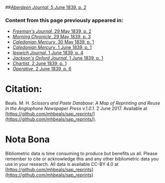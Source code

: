 ##[*Aberdeen Journal*, 5 June 1839, p. 2](https://mhbeals.github.io/sap_html/Aberdeen-Journal/Aberdeen-Journal-5-June-1839-p-2)

### Content from this page previously appeared in:
+ [*Freeman's Journal*, 29 May 1839, p. 2](https://mhbeals.github.io/sap_html/Freeman's-Journal/Freeman's-Journal-29-May-1839-p-2)
+ [*Morning Chronicle*, 29 May 1839, p. 3](https://mhbeals.github.io/sap_html/Morning-Chronicle/Morning-Chronicle-29-May-1839-p-3)
+ [*Caledonian Mercury*, 30 May 1839, p. 1](https://mhbeals.github.io/sap_html/Caledonian-Mercury/Caledonian-Mercury-30-May-1839-p-1)
+ [*Caledonian Mercury*, 1 June 1839, p. 1](https://mhbeals.github.io/sap_html/Caledonian-Mercury/Caledonian-Mercury-1-June-1839-p-1)
+ [*Ipswich Journal*, 1 June 1839, p. 4](https://mhbeals.github.io/sap_html/Ipswich-Journal/Ipswich-Journal-1-June-1839-p-4)
+ [*Jackson's Oxford Journal*, 1 June 1839, p. 1](https://mhbeals.github.io/sap_html/Jackson's-Oxford-Journal/Jackson's-Oxford-Journal-1-June-1839-p-1)
+ [*Chartist*, 2 June 1839, p. 1](https://mhbeals.github.io/sap_html/Chartist/Chartist-2-June-1839-p-1)
+ [*Operative*, 2 June 1839, p. 6](https://mhbeals.github.io/sap_html/Operative/Operative-2-June-1839-p-6)
                    
# Citation: 

Beals. M. H. *Scissors and Paste Database: A Map of Reprinting and Reuse in the Anglophone Newspaper Press v.1.0.1.* 2 June 2017. Available at [https://github.com/mhbeals/sap_reprints/](https://github.com/mhbeals/sap_reprints/). 
                    
# Nota Bona

Bibliometric data is time consuming to produce but benefits us all. Please remember to cite or acknowledge this and any other bibliometric data you use in your research. All data is available CC-BY 4.0 at [https://github.com/mhbeals/sap_reprints](https://github.com/mhbeals/sap_reprints)